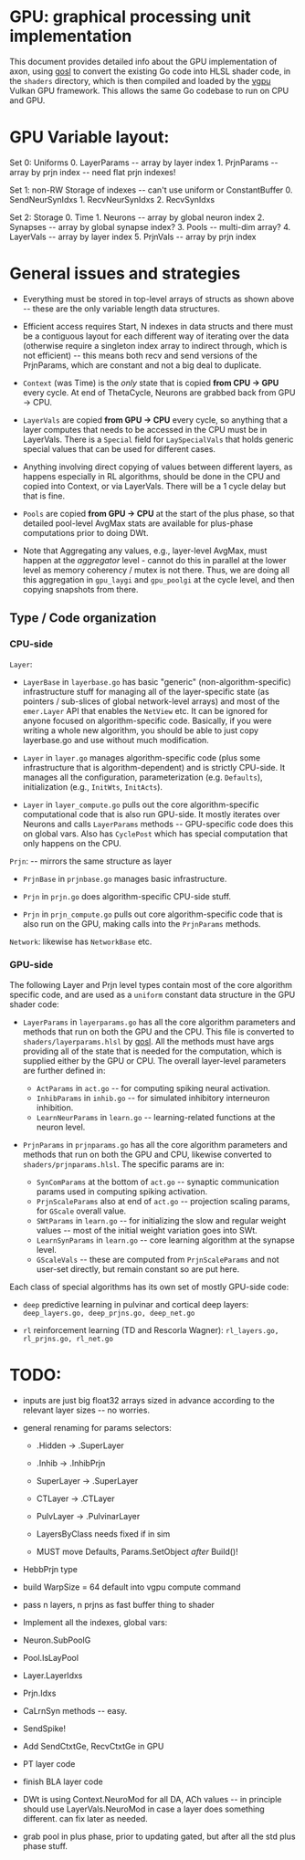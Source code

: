 # GPU: graphical processing unit implementation

This document provides detailed info about the GPU implementation of axon, using [gosl](https://github.com/goki/gosl) to convert the existing Go code into HLSL shader code, in the `shaders` directory, which is then compiled and loaded by the [vgpu](https://github.com/goki/vgpu) Vulkan GPU framework.  This allows the same Go codebase to run on CPU and GPU.

# GPU Variable layout:

Set 0:  Uniforms
    0. LayerParams -- array by layer index
    1. PrjnParams -- array by prjn index -- need flat prjn indexes!

Set 1:  non-RW Storage of indexes -- can't use uniform or ConstantBuffer
    0. SendNeurSynIdxs
    1. RecvNeurSynIdxs
    2. RecvSynIdxs
    
Set 2:  Storage
    0. Time
    1. Neurons -- array by global neuron index
    2. Synapses -- array by global synapse index?
    3. Pools -- multi-dim array?
    4. LayerVals -- array by layer index
    5. PrjnVals -- array by prjn index


# General issues and strategies

* Everything must be stored in top-level arrays of structs as shown above -- these are the only variable length data structures.

* Efficient access requires Start, N indexes in data structs and there must be a contiguous layout for each different way of iterating over the data (otherwise require a singleton index array to indirect through, which is not efficient) -- this means both recv and send versions of the PrjnParams, which are constant and not a big deal to duplicate.

* `Context` (was Time) is the *only* state that is copied **from CPU -> GPU** every cycle.  At end of ThetaCycle, Neurons are grabbed back from GPU -> CPU.

* `LayerVals` are copied **from GPU -> CPU** every cycle, so anything that a layer computes that needs to be accessed in the CPU must be in LayerVals.  There is a `Special` field for `LaySpecialVals` that holds generic special values that can be used for different cases.

* Anything involving direct copying of values between different layers, as happens especially in RL algorithms, should be done in the CPU and copied into Context, or via LayerVals.  There will be a 1 cycle delay but that is fine.

* `Pools` are copied **from GPU -> CPU** at the start of the plus phase, so that detailed pool-level AvgMax stats are available for plus-phase computations prior to doing DWt.

* Note that Aggregating any values, e.g., layer-level AvgMax, must happen at the *aggregator* level - cannot do this in parallel at the lower level as memory coherency / mutex is not there.  Thus, we are doing all this aggregation in `gpu_laygi` and `gpu_poolgi` at the cycle level, and then copying snapshots from there.

## Type / Code organization

### CPU-side

`Layer`:

* `LayerBase` in `layerbase.go` has basic "generic" (non-algorithm-specific) infrastructure stuff for managing all of the layer-specific state (as pointers / sub-slices of global network-level arrays) and most of the `emer.Layer` API that enables the `NetView` etc.  It can be ignored for anyone focused on algorithm-specific code.  Basically, if you were writing a whole new algorithm, you should be able to just copy layerbase.go and use without much modification.

* `Layer` in `layer.go` manages algorithm-specific code (plus some infrastructure that is algorithm-dependent) and is strictly CPU-side.  It manages all the configuration, parameterization (e.g. `Defaults`), initialization (e.g., `InitWts`, `InitActs`).

* `Layer` in `layer_compute.go` pulls out the core algorithm-specific computational code that is also run GPU-side.  It mostly iterates over Neurons and calls `LayerParams` methods -- GPU-specific code does this on global vars. Also has `CyclePost` which has special computation that only happens on the CPU.

`Prjn`: -- mirrors the same structure as layer

* `PrjnBase` in `prjnbase.go` manages basic infrastructure.

* `Prjn` in `prjn.go` does algorithm-specific CPU-side stuff.

* `Prjn` in `prjn_compute.go` pulls out core algorithm-specific code that is also run on the GPU, making calls into the `PrjnParams` methods.

`Network`: likewise has `NetworkBase` etc.


### GPU-side 

The following Layer and Prjn level types contain most of the core algorithm specific code, and are used as a `uniform` constant data structure in the GPU shader code:

* `LayerParams` in `layerparams.go` has all the core algorithm parameters and methods that run on both the GPU and the CPU.  This file is converted to `shaders/layerparams.hlsl` by [gosl](https://github.com/goki/gosl).  All the methods must have args providing all of the state that is needed for the computation, which is supplied either by the GPU or CPU.  The overall layer-level parameters are further defined in:
    + `ActParams` in `act.go` -- for computing spiking neural activation.
    + `InhibParams` in `inhib.go` -- for simulated inhibitory interneuron inhibition.
    + `LearnNeurParams` in `learn.go` -- learning-related functions at the neuron level.

* `PrjnParams` in `prjnparams.go` has all the core algorithm parameters and methods that run on both the GPU and CPU, likewise converted to `shaders/prjnparams.hlsl`.  The specific params are in:
    + `SynComParams` at the bottom of `act.go` -- synaptic communication params used in computing spiking activation.
    + `PrjnScaleParams` also at end of `act.go` -- projection scaling params, for `GScale` overall value.
    + `SWtParams` in `learn.go` -- for initializing the slow and regular weight values -- most of the initial weight variation goes into SWt.
    + `LearnSynParams` in `learn.go` -- core learning algorithm at the synapse level.
    + `GScaleVals` -- these are computed from `PrjnScaleParams` and not user-set directly, but remain constant so are put here.

Each class of special algorithms has its own set of mostly GPU-side code:

* `deep` predictive learning in pulvinar and cortical deep layers: `deep_layers.go, deep_prjns.go, deep_net.go`

* `rl` reinforcement learning (TD and Rescorla Wagner): `rl_layers.go, rl_prjns.go, rl_net.go`

# TODO:

* inputs are just big float32 arrays sized in advance according to the relevant layer sizes -- no worries.

* general renaming for params selectors:
    * .Hidden -> .SuperLayer
    * .Inhib -> .InhibPrjn
    * SuperLayer -> .SuperLayer
    * CTLayer -> .CTLayer
    * PulvLayer -> .PulvinarLayer

    * LayersByClass needs fixed if in sim
    * MUST move Defaults, Params.SetObject *after* Build()!
    
* HebbPrjn type
    
* build WarpSize = 64 default into vgpu compute command

* pass n layers, n prjns as fast buffer thing to shader

* Implement all the indexes, global vars:
* Neuron.SubPoolG
* Pool.IsLayPool
* Layer.LayerIdxs
* Prjn.Idxs

* CaLrnSyn methods -- easy.

* SendSpike!

* Add SendCtxtGe, RecvCtxtGe in GPU

* PT layer code
* finish BLA layer code

* DWt is using Context.NeuroMod for all DA, ACh values -- in principle should use LayerVals.NeuroMod in case a layer does something different.  can fix later as needed.

* grab pool in plus phase, prior to updating gated, but after all the std plus phase stuff.


